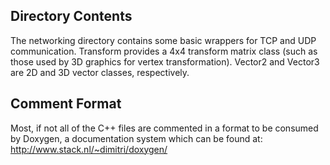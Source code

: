 ## Directory Contents

The networking directory contains some basic wrappers for TCP and UDP
communication. Transform provides a 4x4 transform matrix class (such as those
used by 3D graphics for vertex transformation). Vector2 and Vector3 are 2D and
3D vector classes, respectively.

## Comment Format

Most, if not all of the C++ files are commented in a format to be consumed by
Doxygen, a documentation system which can be found at:
http://www.stack.nl/~dimitri/doxygen/
